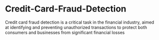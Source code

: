 # Credit-Card-Fraud-Detection
Credit card fraud detection is a critical task in the financial industry, aimed at identifying and preventing unauthorized transactions to protect both consumers and businesses from significant financial losses
